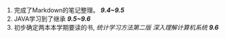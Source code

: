 1. 完成了Markdown的笔记整理。 ***9.4~9.5***  
2. JAVA学习到了继承 ***9.5~9.6***
3. 初步确定两本本学期要读的书, *统计学习方法第二版* *深入理解计算机系统*     ***9.6***
